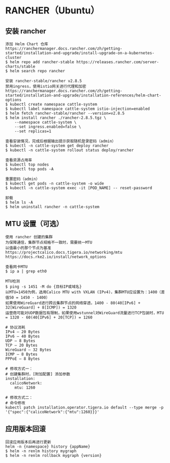 # RANCHER（Ubuntu）

## 安装 rancher
	添加 Helm Chart 仓库
	https://ranchermanager.docs.rancher.com/zh/getting-started/installation-and-upgrade/install-upgrade-on-a-kubernetes-cluster
	$ helm repo add rancher-stable https://releases.rancher.com/server-charts/stable
	$ helm search repo rancher
	
	安装 rancher-stable/rancher v2.8.5
	禁用ingress，使用istio网关进行代理和加密
	https://ranchermanager.docs.rancher.com/zh/getting-started/installation-and-upgrade/installation-references/helm-chart-options
	$ kubectl create namespace cattle-system
	$ kubectl label namespace cattle-system istio-injection=enabled
	$ helm fetch rancher-stable/rancher --version=v2.8.5
	$ helm install rancher ./rancher-2.8.5.tgz \
        --namespace cattle-system \
        --set ingress.enabled=false \
        --set replicas=1
	
	查看安装情况，完成后根据输出提示获取随机登录密码（admin）
	$ kubectl -n cattle-system get deploy rancher
	$ kubectl -n cattle-system rollout status deploy/rancher
	
	查看资源占用率
	$ kubectl top nodes
	$ kubectl top pods -A
	
	重置密码（admin）
	$ kubectl get pods -n cattle-system -o wide
	$ kubectl -n cattle-system exec -it [POD_NAME] -- reset-password
	
	卸载
	$ helm ls -A
	$ helm uninstall rancher -n cattle-system

## MTU 设置（可选）
	使用 rancher 创建的集群
	为保障通信，集群节点规格不一致时，需要统一MTU
	以值最小的那个节点为基准
	https://projectcalico.docs.tigera.io/networking/mtu
	https://docs.rke2.io/install/network_options

	查看网卡MTU
	$ ip a | grep eth0
	
	MTU检测
	$ ping -s 1451 -M do {目标IP或域名}
	以MTU=1450为例，选用Calico MTU with VXLAN (IPv4)，集群MTU应设置为：1400（差值50 = 1450 - 1400）
	如果使用WireGuard进行跨云集群节点的网络穿透，1400 - 80(40[IPv6] + 32[WireGuard] + 8[ICMP]) = 1320
	运营商可能对UDP数据包有限制，如果使用wstunnel对WireGuard流量进行TCP包装时，MTU = 1320 - 60(40[IPv6] + 20[TCP]) = 1260
	
```
# 协议消耗
IPv4 – 20 Bytes
IPv6 – 40 Bytes
UDP – 8 Bytes
TCP – 20 Bytes
WireGuard – 32 Bytes
ICMP – 8 Bytes
PPPoE – 8 Bytes
```

```
# 修改方式一：
# 创建集群时，[附加配置] 添加参数
installation:
  calicoNetwork:
    mtu: 1260
```
	
```
# 修改方式二：
# 命令修改
kubectl patch installation.operator.tigera.io default --type merge -p '{"spec":{"calicoNetwork":{"mtu":1260}}}'
```

## 应用版本回滚
	回滚应用版本后再进行更新
	helm -n {namespace} history {appName}
	$ helm -n renlm history mygraph
	$ helm -n renlm rollback mygraph {version}
